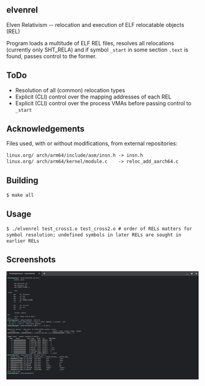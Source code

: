 ## elvenrel

Elven Relativism -- relocation and execution of ELF relocatable objects (REL)

Program loads a multitude of ELF REL files, resolves all relocations (currently only SHT_RELA) and if symbol `_start` in some section `.text` is found, passes control to the former.

## ToDo

* Resolution of all (common) relocation types
* Explicit (CLI) control over the mapping addresses of each REL
* Explicit (CLI) control over the process VMAs before passing control to `_start`

## Acknowledgements

Files used, with or without modifications, from external repositories:

	linux.org/ arch/arm64/include/asm/insn.h -> insn.h
	linux.org/ arch/arm64/kernel/module.c    -> reloc_add_aarch64.c

## Building

	$ make all

## Usage

	$ ./elvenrel test_cross1.o test_cross2.o # order of RELs matters for symbol resolution; undefined symbols in later RELs are sought in earlier RELs

## Screenshots

![hello_sample](image/screenshot000.png "hello sample")
